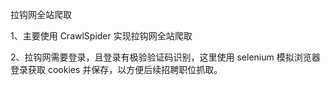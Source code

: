 拉钩网全站爬取

1、主要使用 CrawlSpider 实现拉钩网全站爬取

2、拉钩网需要登录，且登录有极验验证码识别，这里使用 selenium 模拟浏览器登录获取 cookies 并保存，以方便后续招聘职位抓取。

